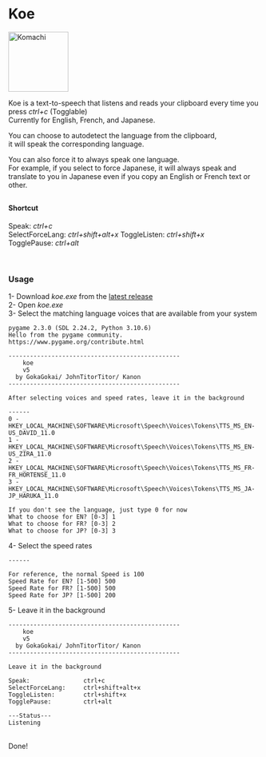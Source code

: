 # Koe
   
<img src="/Source/komachi.ico" alt="Komachi" width="120"/>

<br>

Koe is a text-to-speech that listens and reads your clipboard every time you press *ctrl+c* (Togglable)   
Currently for English, French, and Japanese.    

You can choose to autodetect the language from the clipboard,  
it will speak the corresponding language.

You can also force it to always speak one language.    
For example, if you select to force Japanese, it will always speak and translate to you in Japanese even if you copy an English or French text or other.  
  
##  

#### Shortcut  
Speak:               *ctrl+c*  
SelectForceLang:     *ctrl+shift+alt+x*
ToggleListen:        *ctrl+shift+x*  
TogglePause:         *ctrl+alt*  
  
<br>

### Usage 
1- Download *koe.exe* from the <a href="https://github.com/GokaGokai/koe/releases/tag/v4.0.0">latest release</a>  
2- Open *koe.exe*  
3- Select the matching language voices that are available from your system 
```
pygame 2.3.0 (SDL 2.24.2, Python 3.10.6)
Hello from the pygame community. https://www.pygame.org/contribute.html

------------------------------------------------
    koe
    v5
  by GokaGokai/ JohnTitorTitor/ Kanon
------------------------------------------------

After selecting voices and speed rates, leave it in the background

------
0 - HKEY_LOCAL_MACHINE\SOFTWARE\Microsoft\Speech\Voices\Tokens\TTS_MS_EN-US_DAVID_11.0
1 - HKEY_LOCAL_MACHINE\SOFTWARE\Microsoft\Speech\Voices\Tokens\TTS_MS_EN-US_ZIRA_11.0
2 - HKEY_LOCAL_MACHINE\SOFTWARE\Microsoft\Speech\Voices\Tokens\TTS_MS_FR-FR_HORTENSE_11.0
3 - HKEY_LOCAL_MACHINE\SOFTWARE\Microsoft\Speech\Voices\Tokens\TTS_MS_JA-JP_HARUKA_11.0

If you don't see the language, just type 0 for now
What to choose for EN? [0-3] 1
What to choose for FR? [0-3] 2
What to choose for JP? [0-3] 3
```
4- Select the speed rates  
```
------

For reference, the normal Speed is 100
Speed Rate for EN? [1-500] 500
Speed Rate for FR? [1-500] 500
Speed Rate for JP? [1-500] 200
```
5- Leave it in the background  
```
------------------------------------------------
    koe
    v5
  by GokaGokai/ JohnTitorTitor/ Kanon
------------------------------------------------

Leave it in the background

Speak:               ctrl+c
SelectForceLang:     ctrl+shift+alt+x
ToggleListen:        ctrl+shift+x
TogglePause:         ctrl+alt

---Status---
Listening
```
<br>   
Done!  

